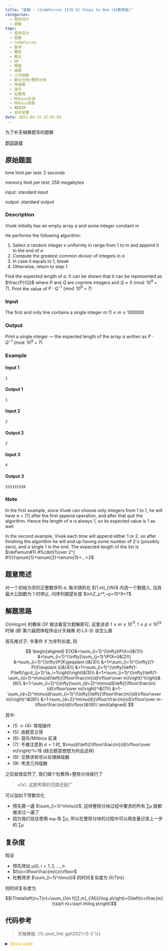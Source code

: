 ```yaml
---
title: "题解 - [CodeForces 1139 D] Steps to One (杜教筛版)"
categories:
  - 程序设计
  - 题解
tags:
  - 程序设计
  - 题解
  - CodeForces
  - 数学
  - 概率
  - 数论
  - DP
  - 期望
  - 级数
  - 几何级数
  - 数论分块/整除分块
  - 快速幂
  - 逆元
  - 杜教筛
  - Möbius反演
  - Möbius函数
  - 概率DP
  - 容斥定理
date: 2021-04-25 22:07:03
---
```


为了补天梯赛题写的题解

[题目链接](https://codeforces.com/problemset/problem/1139/D)

<!-- more -->

## 原始题面

time limit per test: 2 seconds

memory limit per test: 256 megabytes

input: standard input

output: standard output

### Description

Vivek initially has an empty array $a$ and some integer constant $m$

He performs the following algorithm:

1. Select $a$ random integer $x$ uniformly in range from $1$ to $m$ and append it to the end of $a$
1. Compute the greatest common divisor of integers in $a$
1. In case it equals to $1$, break
1. Otherwise, return to step $1$

Find the expected length of $a$. It can be shown that it can be represented as $\frac{P}{Q}$ where $P$ and $Q$ are coprime integers and $Q\ne 0\pmod{10^9+7}$. Print the value of $P\cdot Q^{-1}\pmod{10^9+7}$

### Input

The first and only line contains a single integer $m$ ($1\leqslant m\leqslant 100000$)

### Output

Print a single integer — the expected length of the array $a$ written as $P\cdot Q^{-1}\pmod{10^9+7}$

### Example

#### Input 1

```input1
1
```

#### Output 1

```output1
1
```

#### Input 2

```input2
2
```

#### Output 2

```output2
2
```

#### Input 3

```input3
4
```

#### Output 3

```output3
333333338
```

### Note

In the first example, since Vivek can choose only integers from $1$ to $1$, he will have $a=[1]$ after the first append operation, and after that quit the algorithm. Hence the length of $a$ is always $1$, so its expected value is $1$ as well

In the second example, Vivek each time will append either $1$ or $2$, so after finishing the algorithm he will end up having some number of $2$'s (possibly zero), and $a$ single $1$ in the end. The expected length of the list is $\def\enum#1{ #1\cdot{1\over 2^{ #1}}}\enum{1}+\enum{2}+\enum{3}+...=2$

## 题意简述

对一个初始为空的正整数序列 $a$, 每次随机在 $[1,m]_{\N}$ 内选一个数插入, 当其最大公因数为 $1$ 时停止, 问序列期望长度 $\in\Z_p^*,~p=10^9+7$

## 解题思路

$O(m\log m)$ 的概率 DP 做法看官方题解即可, 这里讲讲 $1\leqslant m\leqslant 10^{11}, 1\leqslant p\leqslant 10^{12}$ 时候 (即 第六届团体程序设计天梯赛 的 L3-3) 该怎么做

首先推式子, 令事件 $X$ 为序列长度, 则

$$
\begin{aligned}
  E(X)&=\sum_{i=1}^{\infty}iP(X=i)&(1)\\
  &=\sum_{i=1}^{\infty}\sum_{j=1}^iP(X=i)&(2)\\
  &=\sum_{i=1}^{\infty}P(X\geqslant i)&(3)\\
  &=1+\sum_{i=1}^{\infty}(1-P(X\leqslant i))&(4)\\
  &=1+\sum_{i=1}^{\infty}\left(1-P\left(\gcd_{j=1}^ia_i=1\right)\right)&(5)\\
  &=1+\sum_{i=1}^{\infty}\left(1-\sum_{d=1}^m\mu(d)\left({\lfloor\frac{m}{d}\rfloor\over m}\right)^i\right)&(6)\\
  &=1-\sum_{i=1}^{\infty}\sum_{d=2}^m\mu(d)\left({\lfloor\frac{m}{d}\rfloor\over m}\right)^i&(7)\\
  &=1-\sum_{d=2}^m\mu(d)\sum_{i=1}^{\infty}\left({\lfloor\frac{m}{d}\rfloor\over m}\right)^i&(8)\\
  &=1-\sum_{d=2}^m\mu(d){\lfloor\frac{m}{d}\rfloor\over m-\lfloor\frac{m}{d}\rfloor}&(9)\\
\end{aligned}
$$

其中:

- $(1)\to (4)$: 常规操作
- $(5)$: 由题意立得
- $(6)$: 容斥/Möbius 反演
- $(7)$: 不难注意到 $d=1$ 时, $\mu(d)\left({\lfloor\frac{m}{d}\rfloor\over m}\right)^i=1$ (结合题意想想为何会这样)
- $(8)$: 交换求和号以处理掉级数
- $(9)$: 考虑几何级数

之后就很显然了, 我们做个杜教筛+整除分块就行了

> u1s1, 这题考察的范围还挺广

可以加如下常数优化

- 预先算一遍 $\sum_{i=1}^m\mu(i)$, 这样整除分块过程中要求的所有 $\sum\mu$ 就都被求过一遍了
- 因为我们往往使用 `map` 存 $\sum\mu$, 所以在整除分块的过程中可以用变量记录上一步的 $\sum\mu$

## 复杂度

假设

- 预先筛出 $\mu(i),~i=1,2,...,n$
- $f(x)=\lfloor\frac{m}{x}\rfloor$
- 杜教筛求 $\sum_{i=1}^n\mu(i)$ 的时间复杂度为 $\Theta(T(n))$

则时间复杂度为

$$\Theta\left(n+T(n)+\sum_{i\in f([2,m]_{\N})}\log p\right)=O\left(n+\frac{m}{\sqrt n}+\sqrt m\log p\right)$$

## 代码参考

> 天梯赛版: {% post_link gplt2021-l3-3 %}

<details>
<summary><font color='orange'>Show code</font></summary>

{% icodeweb cpa lang:cpp CodeForces/1139D/0.cpp %}

</details>
